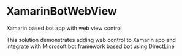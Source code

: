# XamarinBotWebView
Xamarin based bot app with web view control

This solution demonstrates adding web control to Xamarin app and integrate with Microsoft bot framework based bot using DirectLine
